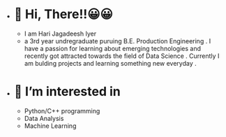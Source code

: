 - # 👋  Hi, There!!😀😀    

    - I am Hari Jagadeesh Iyer  
    -  a 3rd year undregraduate puruing B.E. Production Engineering . I have a passion for learning about emerging technologies and recently got attracted towards the field of Data Science . Currently I am bulding projects and learning something new everyday . 
      

- # 👀 I’m interested in
  - Python/C++ programming
  - Data Analysis
  - Machine Learning



<!---
Harijagsiyer/Harijagsiyer is a ✨ special ✨ repository because its `README.md` (this file) appears on your GitHub profile.
You can click the Preview link to take a look at your changes.
--->

